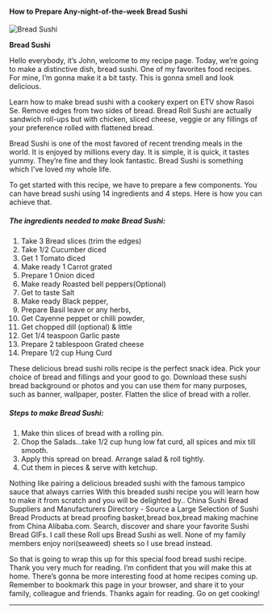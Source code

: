             

#### How to Prepare Any-night-of-the-week Bread Sushi

![Bread Sushi](https://img-global.cpcdn.com/recipes/a53aa42965b013ab/751x532cq70/bread-sushi-recipe-main-photo.jpg)

**Bread Sushi**

Hello everybody, it’s John, welcome to my recipe page. Today, we’re going to make a distinctive dish, bread sushi. One of my favorites food recipes. For mine, I’m gonna make it a bit tasty. This is gonna smell and look delicious.

Learn how to make bread sushi with a cookery expert on ETV show Rasoi Se. Remove edges from two sides of bread. Bread Roll Sushi are actually sandwich roll-ups but with chicken, sliced cheese, veggie or any fillings of your preference rolled with flattened bread.

Bread Sushi is one of the most favored of recent trending meals in the world. It is enjoyed by millions every day. It is simple, it is quick, it tastes yummy. They’re fine and they look fantastic. Bread Sushi is something which I’ve loved my whole life.

To get started with this recipe, we have to prepare a few components. You can have bread sushi using 14 ingredients and 4 steps. Here is how you can achieve that.

##### The ingredients needed to make Bread Sushi:

1.  Take 3 Bread slices (trim the edges)
2.  Take 1/2 Cucumber diced
3.  Get 1 Tomato diced
4.  Make ready 1 Carrot grated
5.  Prepare 1 Onion diced
6.  Make ready Roasted bell peppers(Optional)
7.  Get to taste Salt
8.  Make ready Black pepper,
9.  Prepare Basil leave or any herbs,
10.  Get Cayenne peppet or chilli powder,
11.  Get chopped dill (optional) & little
12.  Get 1/4 teaspoon Garlic paste
13.  Prepare 2 tablespoon Grated cheese
14.  Prepare 1/2 cup Hung Curd

These delicious bread sushi rolls recipe is the perfect snack idea. Pick your choice of bread and fillings and your good to go. Download these sushi bread background or photos and you can use them for many purposes, such as banner, wallpaper, poster. Flatten the slice of bread with a roller.

##### Steps to make Bread Sushi:

1.  Make thin slices of bread with a rolling pin.
2.  Chop the Salads…take 1/2 cup hung low fat curd, all spices and mix till smooth.
3.  Apply this spread on bread. Arrange salad & roll tightly.
4.  Cut them in pieces & serve with ketchup.

Nothing like pairing a delicious breaded sushi with the famous tampico sauce that always carries With this breaded sushi recipe you will learn how to make it from scratch and you will be delighted by.. China Sushi Bread Suppliers and Manufacturers Directory - Source a Large Selection of Sushi Bread Products at bread proofing basket,bread box,bread making machine from China Alibaba.com. Search, discover and share your favorite Sushi Bread GIFs. I call these Roll ups Bread Sushi as well. None of my family members enjoy nori(seaweed) sheets so I use bread instead.

So that is going to wrap this up for this special food bread sushi recipe. Thank you very much for reading. I’m confident that you will make this at home. There’s gonna be more interesting food at home recipes coming up. Remember to bookmark this page in your browser, and share it to your family, colleague and friends. Thanks again for reading. Go on get cooking!

* * *